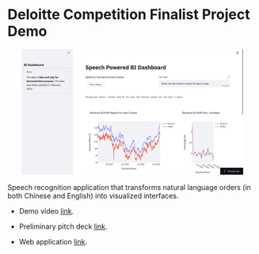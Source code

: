# Deloitte Competition Finalist Project Demo

<p align="center"><img width="89%" src="assets/desktop.png"/></p>

Speech recognition application that transforms natural language orders (in both Chinese and English) into visualized interfaces. 

* Demo video [link](https://drive.google.com/file/d/1zDA6gcEUT7V5F9_qN4k3h8GCqpRL0YdP/view?usp=sharing). 

* Preliminary pitch deck [link](https://docs.google.com/presentation/d/1uuumPO_dkBrCPFkgZ3M-nm9bKmEIWgAXfAKW-hqkC6I/edit?usp=sharing). 

* Web application [link]().

